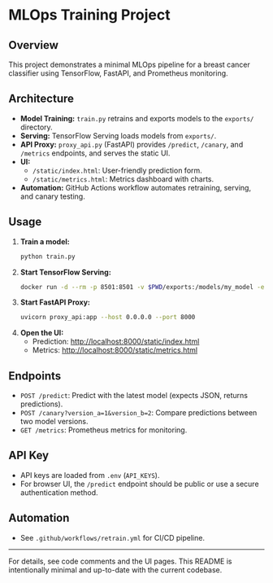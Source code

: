# MLOps Training Project

## Overview
This project demonstrates a minimal MLOps pipeline for a breast cancer classifier using TensorFlow, FastAPI, and Prometheus monitoring.

## Architecture
- **Model Training:** `train.py` retrains and exports models to the `exports/` directory.
- **Serving:** TensorFlow Serving loads models from `exports/`.
- **API Proxy:** `proxy_api.py` (FastAPI) provides `/predict`, `/canary`, and `/metrics` endpoints, and serves the static UI.
- **UI:**
  - `/static/index.html`: User-friendly prediction form.
  - `/static/metrics.html`: Metrics dashboard with charts.
- **Automation:** GitHub Actions workflow automates retraining, serving, and canary testing.

## Usage
1. **Train a model:**
   ```sh
   python train.py
   ```
2. **Start TensorFlow Serving:**
   ```sh
   docker run -d --rm -p 8501:8501 -v $PWD/exports:/models/my_model -e MODEL_NAME=my_model tensorflow/serving
   ```
3. **Start FastAPI Proxy:**
   ```sh
   uvicorn proxy_api:app --host 0.0.0.0 --port 8000
   ```
4. **Open the UI:**
   - Prediction: [http://localhost:8000/static/index.html](http://localhost:8000/static/index.html)
   - Metrics: [http://localhost:8000/static/metrics.html](http://localhost:8000/static/metrics.html)

## Endpoints
- `POST /predict`: Predict with the latest model (expects JSON, returns predictions).
- `POST /canary?version_a=1&version_b=2`: Compare predictions between two model versions.
- `GET /metrics`: Prometheus metrics for monitoring.

## API Key
- API keys are loaded from `.env` (`API_KEYS`).
- For browser UI, the `/predict` endpoint should be public or use a secure authentication method.

## Automation
- See `.github/workflows/retrain.yml` for CI/CD pipeline.

---
For details, see code comments and the UI pages. This README is intentionally minimal and up-to-date with the current codebase.
